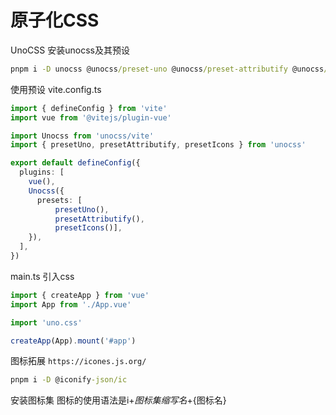 # 原子化CSS

UnoCSS
安装unocss及其预设
```cmd
pnpm i -D unocss @unocss/preset-uno @unocss/preset-attributify @unocss/preset-icons
```

使用预设
vite.config.ts
```ts
import { defineConfig } from 'vite'
import vue from '@vitejs/plugin-vue'

import Unocss from 'unocss/vite'
import { presetUno, presetAttributify, presetIcons } from 'unocss'

export default defineConfig({
  plugins: [
    vue(),
    Unocss({
      presets: [
          presetUno(), 
          presetAttributify(), 
          presetIcons()],
    }),
  ],
})
```

main.ts
引入css
```ts
import { createApp } from 'vue'
import App from './App.vue'

import 'uno.css'

createApp(App).mount('#app')
```

图标拓展
```https://icones.js.org/```
```cmd
pnpm i -D @iconify-json/ic
```
安装图标集
图标的使用语法是i+${图标集缩写名}+${图标名}

